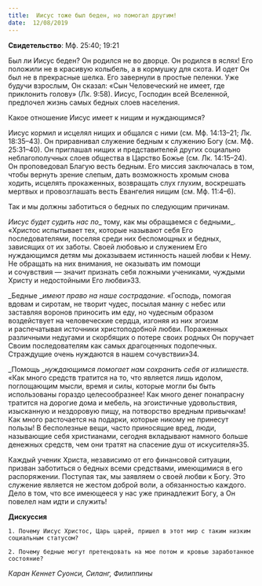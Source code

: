 ```yaml
---
title:  Иисус тоже был беден, но помогал другим!
date:  12/08/2019
---
```


**Свидетельство**: Мф. 25:40; 19:21

Был ли Иисус беден? Он родился не во дворце. Он родился в яслях! Его положили не в красивую колыбель, а в кормушку для скота. И одет Он был не в прекрасные шелка. Его завернули в простые пеленки. Уже будучи взрослым, Он сказал: «Сын Человеческий не имеет, где приклонить голову» (Лк. 9:58). Иисус, Господин всей Вселенной, предпочел жизнь самых бедных слоев населения.

Какое отношение Иисус имеет к нищим и нуждающимся?

Иисус кормил и исцелял нищих и общался с ними (см. Мф. 14:13–21; Лк. 18:35–43). Он приравнивал служение бедным к служению Богу (см. Мф. 25:31–40). Он приглашал нищих и представителей других социально неблагополучных слоев общества в Царство Божье (см. Лк. 14:15–24). Он проповедовал Благую весть бедным. Его миссия заключалась в том, чтобы вернуть зрение слепым, дать возможность хромым снова ходить, исцелять прокаженных, возвращать слух глухим, воскрешать мертвых и провозглашать весть Евангелия нищим (см. Мф. 11:4–6).

Так и мы должны заботиться о бедных по следующим причинам.

_Иисус будет судить нас по__ тому, как мы обращаемся с бедными_. «Христос испытывает тех, которые называют себя Его последователями, поселяя среди них беспомощных и бедных, зависящих от их заботы. Своей любовью и служением Его нуждающимся детям мы доказываем истинность нашей любви к Нему. Не обращать на них внимания, не оказывать им помощи и сочувствия — значит признать себя ложными учениками, чуждыми Христу и недостойными Его любви»33.

_Бедные __имеют право на наше сострадание._ «Господь, помогая вдовам и сиротам, не творит чудес, посылая манну с небес или заставляя воронов приносить им еду, но чудесным образом воздействует на человеческие сердца, изгоняя из них эгоизм и распечатывая источники христоподобной любви. Пораженных различными недугами и скорбящих о потере своих родных Он поручает Своим последователям как самых драгоценных подопечных. Страждущие очень нуждаются в нашем сочувствии»34.

_Помощь __нуждающимся помогает нам сохранить себя от излишеств._ «Как много средств тратится на то, что является лишь идолом, поглощающим мысли, время и силы, которые могли бы быть использованы гораздо целесообразнее! Как много денег понапрасну тратится на дорогие дома и мебель, на эгоистичные удовольствия, изысканную и нездоровую пищу, на потворство вредным привычкам! Как много расточается на подарки, которые никому не принесут пользы! В бесполезные вещи, часто приносящие вред, люди, называющие себя христианами, сегодня вкладывают намного больше денежных средств, чем они тратят на спасение душ от искусителя»35.

Каждый ученик Христа, независимо от его финансовой ситуации, призван заботиться о бедных всеми средствами, имеющимися в его распоряжении. Поступая так, мы заявляем о своей любви к Богу. Это служение является не жестом доброй воли, а обязанностью каждого. Дело в том, что все имеющееся у нас уже принадлежит Богу, а Он повелел нам идти и служить!

**Дискуссия**

`1.	Почему Иисус Христос, Царь царей, пришел в этот мир с таким низким социальным статусом?`

`2.	Почему бедные могут претендовать на мое потом и кровью заработанное состояние?`

_Каран Кеннет Суонси, Силанг, Филиппины_